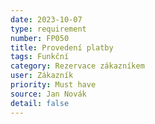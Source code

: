 ```yaml
---
date: 2023-10-07
type: requirement
number: FP050
title: Provedení platby
tags: Funkční
category: Rezervace zákazníkem
user: Zákazník
priority: Must have
source: Jan Novák
detail: false
---
```



